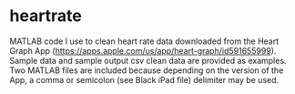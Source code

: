 # heartrate
MATLAB code I use to clean heart rate data downloaded from the Heart Graph App (https://apps.apple.com/us/app/heart-graph/id591655999). Sample data and sample output csv clean data are provided as examples.  Two MATLAB files are included because depending on the version of the App, a comma or semicolon (see Black iPad file) delimiter may be used.
